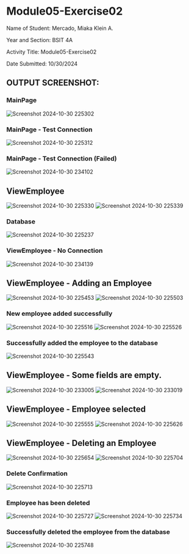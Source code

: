 # Module05-Exercise02

Name of Student: Mercado, Miaka Klein A.

Year and Section: BSIT 4A

Activity Title: Module05-Exercise02

Date Submitted: 10/30/2024

## OUTPUT SCREENSHOT:

### MainPage

![Screenshot 2024-10-30 225302](https://github.com/user-attachments/assets/13ab5f57-0bb0-4eac-aa18-79128a76c310)

### MainPage - Test Connection

![Screenshot 2024-10-30 225312](https://github.com/user-attachments/assets/59268f9a-fb24-4279-8ff1-2c13e4cd8292)

### MainPage - Test Connection (Failed)

![Screenshot 2024-10-30 234102](https://github.com/user-attachments/assets/b452c859-cce2-44f6-bee7-987d8933e647)

## ViewEmployee

![Screenshot 2024-10-30 225330](https://github.com/user-attachments/assets/cd11cf84-634d-4249-8816-94c960f9c575)
![Screenshot 2024-10-30 225339](https://github.com/user-attachments/assets/bbce9a5b-af70-4e8e-afd4-4a332c80c8c8)

### Database

![Screenshot 2024-10-30 225237](https://github.com/user-attachments/assets/2c59c214-c75c-4d5e-b495-f6a6c9b52389)

### ViewEmployee - No Connection

![Screenshot 2024-10-30 234139](https://github.com/user-attachments/assets/42eaaed1-76a8-44c4-9020-a98e77ae9ab3)


## ViewEmployee - Adding an Employee

![Screenshot 2024-10-30 225453](https://github.com/user-attachments/assets/60fefe5f-36b4-4598-af9f-0f9c05ac789b)
![Screenshot 2024-10-30 225503](https://github.com/user-attachments/assets/d37550a8-570b-448e-bca2-9476ed00fa3d)

### New employee added successfully

![Screenshot 2024-10-30 225516](https://github.com/user-attachments/assets/0db251e8-e197-4f62-a3dd-7e092cb41e4e)
![Screenshot 2024-10-30 225526](https://github.com/user-attachments/assets/717ff766-d390-4182-aa6f-3deee88de6a6)

### Successfully added the employee to the database

![Screenshot 2024-10-30 225543](https://github.com/user-attachments/assets/3a79e66e-197b-491c-abcd-743f0d8f183a)

## ViewEmployee - Some fields are empty.

![Screenshot 2024-10-30 233005](https://github.com/user-attachments/assets/3da4c475-24a5-4c86-a128-6cc08ee01d5e)
![Screenshot 2024-10-30 233019](https://github.com/user-attachments/assets/010d1701-4f44-46a9-a03a-aa49e5fcf19c)

## ViewEmployee - Employee selected
![Screenshot 2024-10-30 225555](https://github.com/user-attachments/assets/6e39517d-0b32-4e60-a452-98492a39755d)
![Screenshot 2024-10-30 225626](https://github.com/user-attachments/assets/6fc81f2e-c0bc-4027-9df1-b456ab9d6b96)

## ViewEmployee - Deleting an Employee
![Screenshot 2024-10-30 225654](https://github.com/user-attachments/assets/6b94e941-5265-4acc-8ca1-43746a268752)
![Screenshot 2024-10-30 225704](https://github.com/user-attachments/assets/fd1da564-f16a-4faa-b3e6-dab8bab15eb3)

### Delete Confirmation

![Screenshot 2024-10-30 225713](https://github.com/user-attachments/assets/a5221687-434c-42ed-90cb-9d9f46c850c7)

### Employee has been deleted

![Screenshot 2024-10-30 225727](https://github.com/user-attachments/assets/75e2ab75-5d54-4a1a-91fb-297041955ef7)
![Screenshot 2024-10-30 225734](https://github.com/user-attachments/assets/dae31b6b-17e0-44c8-af42-0d3a44405da7)

### Successfully deleted the employee from the database

![Screenshot 2024-10-30 225748](https://github.com/user-attachments/assets/4c2b1214-21a1-4d7a-8516-e4440fe5af94)
